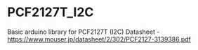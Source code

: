# PCF2127T_I2C
Basic arduino library for PCF2127T (I2C)
Datasheet - https://www.mouser.jp/datasheet/2/302/PCF2127-3139386.pdf
